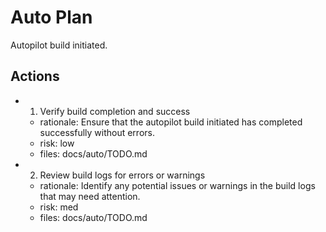 # Auto Plan

Autopilot build initiated.

## Actions
- 1. Verify build completion and success
  - rationale: Ensure that the autopilot build initiated has completed successfully without errors.
  - risk: low
  - files: docs/auto/TODO.md
- 2. Review build logs for errors or warnings
  - rationale: Identify any potential issues or warnings in the build logs that may need attention.
  - risk: med
  - files: docs/auto/TODO.md